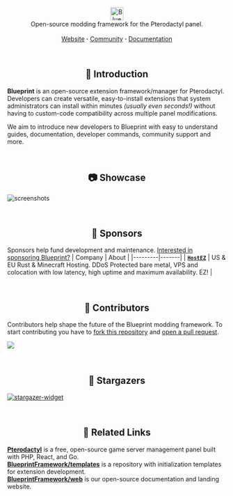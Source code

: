 <!-- Header -->
<br/><p align="center">
  <picture>
    <source media="(prefers-color-scheme: dark)" srcset="https://github.com/BlueprintFramework/framework/assets/103201875/c0072c61-0135-4931-b5fa-ce4ee7d79f4a">
    <source media="(prefers-color-scheme: light)" srcset="https://github.com/BlueprintFramework/framework/assets/103201875/a652a6e7-b53f-4dcd-ae4e-2051f5c9c7b9">
    <img alt="Blueprint" src="https://github.com/BlueprintFramework/framework/assets/103201875/c0072c61-0135-4931-b5fa-ce4ee7d79f4a" height="30">
  </picture>
  <br/>
  Open-source modding framework for the Pterodactyl panel.
  <br/><br/>
  <a href="https://blueprint.zip">Website</a> <b>·</b>
  <a href="https://discord.gg/CUwHwv6xRe">Community</a> <b>·</b>
  <a href="https://blueprint.zip/docs">Documentation</a>
</p>



<!-- Introduction -->
<br/><h2 align="center">🧩 Introduction</h2>

**Blueprint** is an open-source extension framework/manager for Pterodactyl. Developers can create versatile, easy-to-install extensions that system administrators can install within minutes *(usually even seconds!)* without having to custom-code compatibility across multiple panel modifications.

We aim to introduce new developers to Blueprint with easy to understand guides, documentation, developer commands, community support and more.



<!-- Showcase -->
<br/><h2 align="center">📷 Showcase</h2>

![screenshots](https://github.com/BlueprintFramework/framework/assets/103201875/cb66943e-a60e-44e5-afd4-90475b106244)



<!-- Sponsors -->
<br/><h2 align="center">💖 Sponsors</h2>

Sponsors help fund development and maintenance. [Interested in sponsoring Blueprint?](https://github.com/sponsors/prplwtf)
| Company | About |
|---------|-------|
| [**`HostEZ`**](https://hostez.io?utm_source=blueprint) | US & EU Rust & Minecraft Hosting. DDoS Protected bare metal, VPS and colocation with low latency, high uptime and maximum availability. EZ! |



<!-- Contributors -->
<br/><h2 align="center">👥 Contributors</h2>

Contributors help shape the future of the Blueprint modding framework. To start contributing you have to [fork this repository](https://github.com/BlueprintFramework/framework/fork) and [open a pull request](https://github.com/BlueprintFramework/framework/compare).

<a href="https://github.com/BlueprintFramework/framework/graphs/contributors">
  <img src="https://contrib.rocks/image?repo=BlueprintFramework/framework" />
</a>



<!-- Stargazers -->
<br/><h2 align="center">🌟 Stargazers</h2>

<a href="https://github.com/BlueprintFramework/framework/stargazers/">
  <picture>
    <source media="(prefers-color-scheme: light)" srcset="http://reporoster.com/stars/BlueprintFramework/framework">
    <img alt="stargazer-widget" src="http://reporoster.com/stars/dark/BlueprintFramework/framework">
  </picture>
</a>



<!-- Related Links -->
<br/><h2 align="center">🔗 Related Links</h2>

[**Pterodactyl**](https://pterodactyl.io/) is a free, open-source game server management panel built with PHP, React, and Go.\
[**BlueprintFramework/templates**](https://github.com/BlueprintFramework/templates) is a repository with initialization templates for extension development.\
[**BlueprintFramework/web**](https://github.com/BlueprintFramework/web) is our open-source documentation and landing website.

